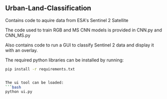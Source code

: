 ## Urban-Land-Classification

Contains code to aquire data from ESA's Sentinel 2 Satellite

The code used to train RGB and MS CNN models is provided in CNN.py and CNN_MS.py

Also contains code to run a GUI to classify Sentinel 2 data and display it with an overlay. 

The required python libraries can be installed by running:
```bash
pip install -r requirements.txt


The ui tool can be loaded:
```bash
python ui.py
